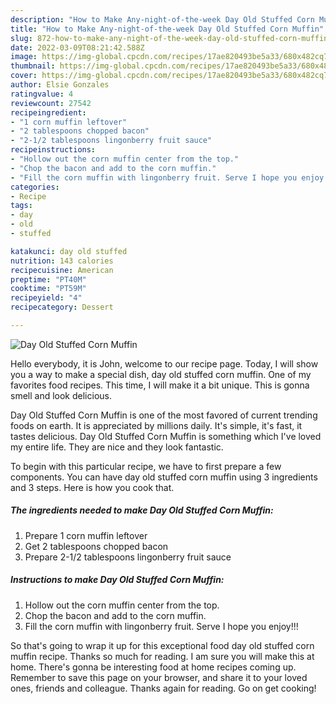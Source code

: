 ```yaml
---
description: "How to Make Any-night-of-the-week Day Old Stuffed Corn Muffin"
title: "How to Make Any-night-of-the-week Day Old Stuffed Corn Muffin"
slug: 872-how-to-make-any-night-of-the-week-day-old-stuffed-corn-muffin
date: 2022-03-09T08:21:42.588Z
image: https://img-global.cpcdn.com/recipes/17ae820493be5a33/680x482cq70/day-old-stuffed-corn-muffin-recipe-main-photo.jpg
thumbnail: https://img-global.cpcdn.com/recipes/17ae820493be5a33/680x482cq70/day-old-stuffed-corn-muffin-recipe-main-photo.jpg
cover: https://img-global.cpcdn.com/recipes/17ae820493be5a33/680x482cq70/day-old-stuffed-corn-muffin-recipe-main-photo.jpg
author: Elsie Gonzales
ratingvalue: 4
reviewcount: 27542
recipeingredient:
- "1 corn muffin leftover"
- "2 tablespoons chopped bacon"
- "2-1/2 tablespoons lingonberry fruit sauce"
recipeinstructions:
- "Hollow out the corn muffin center from the top."
- "Chop the bacon and add to the corn muffin."
- "Fill the corn muffin with lingonberry fruit. Serve I hope you enjoy!!!"
categories:
- Recipe
tags:
- day
- old
- stuffed

katakunci: day old stuffed 
nutrition: 143 calories
recipecuisine: American
preptime: "PT40M"
cooktime: "PT59M"
recipeyield: "4"
recipecategory: Dessert

---
```



![Day Old Stuffed Corn Muffin](https://img-global.cpcdn.com/recipes/17ae820493be5a33/680x482cq70/day-old-stuffed-corn-muffin-recipe-main-photo.jpg)

Hello everybody, it is John, welcome to our recipe page. Today, I will show you a way to make a special dish, day old stuffed corn muffin. One of my favorites food recipes. This time, I will make it a bit unique. This is gonna smell and look delicious.

Day Old Stuffed Corn Muffin is one of the most favored of current trending foods on earth. It is appreciated by millions daily. It's simple, it's fast, it tastes delicious. Day Old Stuffed Corn Muffin is something which I've loved my entire life. They are nice and they look fantastic.




To begin with this particular recipe, we have to first prepare a few components. You can have day old stuffed corn muffin using 3 ingredients and 3 steps. Here is how you cook that.

<!--inarticleads1-->

##### The ingredients needed to make Day Old Stuffed Corn Muffin:

1. Prepare 1 corn muffin leftover
1. Get 2 tablespoons chopped bacon
1. Prepare 2-1/2 tablespoons lingonberry fruit sauce




<!--inarticleads2-->

##### Instructions to make Day Old Stuffed Corn Muffin:

1. Hollow out the corn muffin center from the top.
1. Chop the bacon and add to the corn muffin.
1. Fill the corn muffin with lingonberry fruit. Serve I hope you enjoy!!!




So that's going to wrap it up for this exceptional food day old stuffed corn muffin recipe. Thanks so much for reading. I am sure you will make this at home. There's gonna be interesting food at home recipes coming up. Remember to save this page on your browser, and share it to your loved ones, friends and colleague. Thanks again for reading. Go on get cooking!
